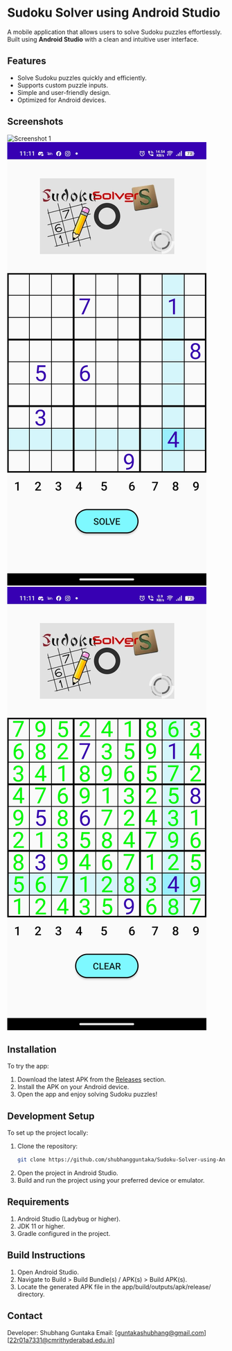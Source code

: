 # Sudoku Solver using Android Studio

A mobile application that allows users to solve Sudoku puzzles effortlessly. Built using **Android Studio** with a clean and intuitive user interface.

## Features
- Solve Sudoku puzzles quickly and efficiently.
- Supports custom puzzle inputs.
- Simple and user-friendly design.
- Optimized for Android devices.

## Screenshots
<!-- Add images or links to screenshots here -->
![Screenshot 1](https://drive.google.com/file/d/1PjE8ZPviaZRRccOdYAbgE6L2LXWnaB_B/view?usp=drive_link)
![Screenshot 2](https://github.com/shubhangguntaka/Sudoku-Solver-using-Android-Studio/blob/master/Screenshots/Screenshot_20250109_231151.jpg)
![Screenshot 3](https://github.com/shubhangguntaka/Sudoku-Solver-using-Android-Studio/blob/master/Screenshots/Screenshot_20250109_231155.jpg?raw=true)

## Installation
To try the app:
1. Download the latest APK from the [Releases](https://github.com/shubhangguntaka/Sudoku-Solver-using-Android-Studio/releases) section.
2. Install the APK on your Android device.
3. Open the app and enjoy solving Sudoku puzzles!

## Development Setup
To set up the project locally:
1. Clone the repository:
   ```bash
   git clone https://github.com/shubhangguntaka/Sudoku-Solver-using-Android-Studio.git
2. Open the project in Android Studio.
3. Build and run the project using your preferred device or emulator.

## Requirements
1. Android Studio (Ladybug or higher).
2. JDK 11 or higher.
3. Gradle configured in the project.

## Build Instructions
1. Open Android Studio.
2. Navigate to Build > Build Bundle(s) / APK(s) > Build APK(s).
3. Locate the generated APK file in the app/build/outputs/apk/release/ directory.

## Contact
Developer: Shubhang Guntaka
Email: [guntakashubhang@gmail.com] [22r01a7331@cmrithyderabad.edu.in]
